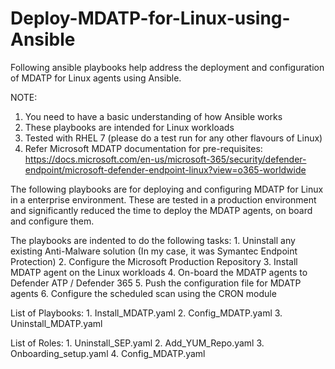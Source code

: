 # Deploy-MDATP-for-Linux-using-Ansible
Following ansible playbooks help address the deployment and configuration of MDATP for Linux agents using Ansible.

NOTE: 
1. You need to have a basic understanding of how Ansible works
2. These playbooks are intended for Linux workloads
3. Tested with RHEL 7 (please do a test run for any other flavours of Linux)
4. Refer Microsoft MDATP documentation for pre-requisites: https://docs.microsoft.com/en-us/microsoft-365/security/defender-endpoint/microsoft-defender-endpoint-linux?view=o365-worldwide

The following playbooks are for deploying and configuring MDATP for Linux in a enterprise environment. These are tested in a production environment and significantly reduced the time to deploy the MDATP agents, on board and configure them.

The playbooks are indented to do the following tasks:
	1. Uninstall any existing Anti-Malware solution (In my case, it was Symantec Endpoint Protection)
	2. Configure the Microsoft Production Repository
	3. Install MDATP agent on the Linux workloads
	4. On-board the MDATP agents to Defender ATP / Defender 365
	5. Push the configuration file for MDATP agents
	6. Configure the scheduled scan using the CRON module


List of Playbooks:
	1. Install_MDATP.yaml
	2. Config_MDATP.yaml
	3. Uninstall_MDATP.yaml

List of Roles:
	1. Uninstall_SEP.yaml
	2. Add_YUM_Repo.yaml
	3. Onboarding_setup.yaml
	4. Config_MDATP.yaml
